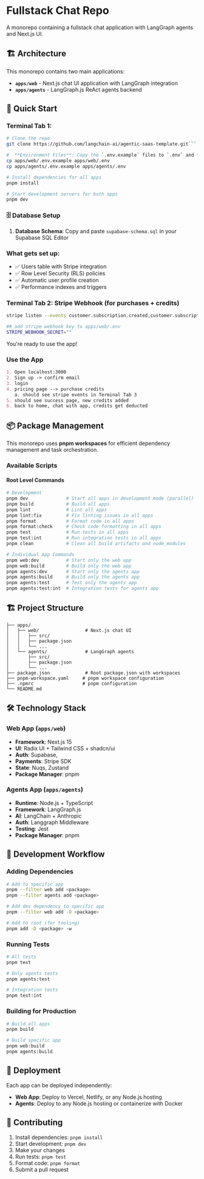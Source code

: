 # Fullstack Chat Repo

A monorepo containing a fullstack chat application with LangGraph agents and Next.js UI.

## 🏗️ Architecture

This monorepo contains two main applications:

- **`apps/web`** - Next.js chat UI application with LangGraph integration
- **`apps/agents`** - LangGraph.js ReAct agents backend

## 🚀 Quick Start
### Terminal Tab 1:
```bash
# Clone the repo
git clone https://github.com/langchain-ai/agentic-saas-template.git```

#  **Environment Files**: Copy the `.env.example` files to `.env` and fill in credentials
cp apps/web/.env.example apps/web/.env
cp apps/agents/.env.example apps/agents/.env

# Install dependencies for all apps
pnpm install

# Start development servers for both apps
pnpm dev
```
### 🗄️ Database Setup

1. **Database Schema**: Copy and paste `supabase-schema.sql` in your Supabase SQL Editor

### What gets set up:
- ✅ Users table with Stripe integration
- ✅ Row Level Security (RLS) policies  
- ✅ Automatic user profile creation
- ✅ Performance indexes and triggers

### Terminal Tab 2: Stripe Webhook (for purchases + credits)

```bash
stripe listen --events customer.subscription.created,customer.subscription.updated,customer.subscription.deleted --forward-to localhost:3000/api/webhooks/stripe

## add stripe webhook key to apps/web/.env
STRIPE_WEBHOOK_SECRET=""
```
You're ready to use the app!

### Use the App

```markdown
1. Open localhost:3000
2. Sign up -> confirm email
3. login
4. pricing page --> purchase credits
   a. should see stripe events in Terminal Tab 3
5. should see success page, new credits added
6. back to home, chat with app, credits get deducted
```


## 📦 Package Management

This monorepo uses **pnpm workspaces** for efficient dependency management and task orchestration.

### Available Scripts

#### Root Level Commands

```bash
# Development
pnpm dev              # Start all apps in development mode (parallel)
pnpm build            # Build all apps
pnpm lint             # Lint all apps
pnpm lint:fix         # Fix linting issues in all apps
pnpm format           # Format code in all apps
pnpm format:check     # Check code formatting in all apps
pnpm test             # Run tests in all apps
pnpm test:int         # Run integration tests in all apps
pnpm clean            # Clean all build artifacts and node_modules

# Individual App Commands
pnpm web:dev          # Start only the web app
pnpm web:build        # Build only the web app
pnpm agents:dev       # Start only the agents app
pnpm agents:build     # Build only the agents app
pnpm agents:test      # Test only the agents app
pnpm agents:test:int  # Integration tests for agents app
```



## 🏗️ Project Structure

```
├── apps/
│   ├── web/                 # Next.js chat UI
│   │   ├── src/
│   │   ├── package.json
│   │   └── ...
│   └── agents/              # LangGraph agents
│       ├── src/
│       ├── package.json
│       └── ...
├── package.json             # Root package.json with workspaces
├── pnpm-workspace.yaml     # pnpm workspace configuration
├── .npmrc                  # pnpm configuration
└── README.md
```

## 🛠️ Technology Stack

### Web App (`apps/web`)
- **Framework**: Next.js 15
- **UI**: Radix UI + Tailwind CSS + shadcn/ui
- **Auth**: Supabase, 
- **Payments**: Stripe SDK
- **State**: Nuqs, Zustand
- **Package Manager**: pnpm

### Agents App (`apps/agents`)
- **Runtime**: Node.js + TypeScript
- **Framework**: LangGraph.js
- **AI**: LangChain + Anthropic
- **Auth**: Langgraph Middleware
- **Testing**: Jest
- **Package Manager**: pnpm

## 🔧 Development Workflow

### Adding Dependencies

```bash
# Add to specific app
pnpm --filter web add <package>
pnpm --filter agents add <package>

# Add dev dependency to specific app
pnpm --filter web add -D <package>

# Add to root (for tooling)
pnpm add -D <package> -w
```

### Running Tests

```bash
# All tests
pnpm test

# Only agents tests
pnpm agents:test

# Integration tests
pnpm test:int
```

### Building for Production

```bash
# Build all apps
pnpm build

# Build specific app
pnpm web:build
pnpm agents:build
```

## 🚀 Deployment

Each app can be deployed independently:

- **Web App**: Deploy to Vercel, Netlify, or any Node.js hosting
- **Agents**: Deploy to any Node.js hosting or containerize with Docker

## 🤝 Contributing

1. Install dependencies: `pnpm install`
2. Start development: `pnpm dev`
3. Make your changes
4. Run tests: `pnpm test`
5. Format code: `pnpm format`
6. Submit a pull request
